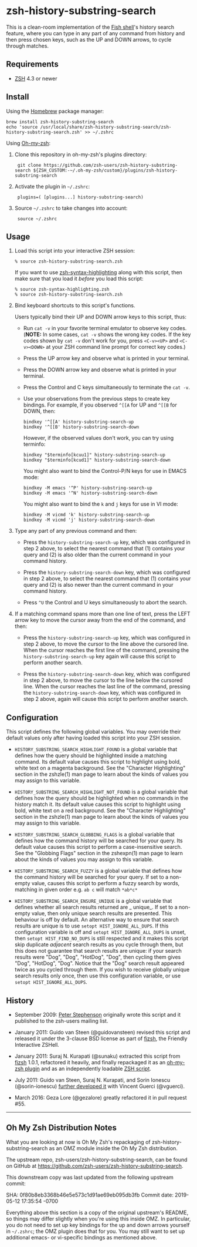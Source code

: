 # zsh-history-substring-search

This is a clean-room implementation of the [Fish shell][1]'s history search feature, where you can type in any part of
any command from history and then press chosen keys, such as the UP and DOWN arrows, to cycle through matches.

[1]: http://fishshell.com

[2]: http://www.zsh.org/mla/users/2009/msg00818.html

[3]: http://sourceforge.net/projects/fizsh/

[4]: https://github.com/robbyrussell/oh-my-zsh/pull/215

[5]: https://github.com/zsh-users/zsh-history-substring-search

[6]: https://github.com/zsh-users/zsh-syntax-highlighting


Requirements
------------------------------------------------------------------------------

* [ZSH](http://zsh.sourceforge.net) 4.3 or newer

Install
------------------------------------------------------------------------------

Using the [Homebrew]( https://brew.sh ) package manager:

    brew install zsh-history-substring-search
    echo 'source /usr/local/share/zsh-history-substring-search/zsh-history-substring-search.zsh' >> ~/.zshrc

Using [Oh-my-zsh](https://github.com/robbyrussell/oh-my-zsh):

1. Clone this repository in oh-my-zsh's plugins directory:

        git clone https://github.com/zsh-users/zsh-history-substring-search ${ZSH_CUSTOM:-~/.oh-my-zsh/custom}/plugins/zsh-history-substring-search

2. Activate the plugin in `~/.zshrc`:

        plugins=( [plugins...] history-substring-search)

3. Source `~/.zshrc`  to take changes into account:

        source ~/.zshrc

Usage
------------------------------------------------------------------------------

1. Load this script into your interactive ZSH session:

       % source zsh-history-substring-search.zsh

   If you want to use [zsh-syntax-highlighting][6] along with this script, then make sure that you load it *before* you
   load this script:

       % source zsh-syntax-highlighting.zsh
       % source zsh-history-substring-search.zsh

2. Bind keyboard shortcuts to this script's functions.

   Users typically bind their UP and DOWN arrow keys to this script, thus:
    * Run `cat -v` in your favorite terminal emulator to observe key codes.
      (**NOTE:** In some cases, `cat -v` shows the wrong key codes. If the key codes shown by `cat -v` don't work for
      you, press `<C-v><UP>` and
      `<C-v><DOWN>` at your ZSH command line prompt for correct key codes.)
    * Press the UP arrow key and observe what is printed in your terminal.
    * Press the DOWN arrow key and observe what is printed in your terminal.
    * Press the Control and C keys simultaneously to terminate the `cat -v`.
    * Use your observations from the previous steps to create key bindings. For example, if you observed `^[[A` for UP
      and `^[[B` for DOWN, then:

          bindkey '^[[A' history-substring-search-up
          bindkey '^[[B' history-substring-search-down

      However, if the observed values don't work, you can try using terminfo:

          bindkey "$terminfo[kcuu1]" history-substring-search-up
          bindkey "$terminfo[kcud1]" history-substring-search-down

      You might also want to bind the Control-P/N keys for use in EMACS mode:

          bindkey -M emacs '^P' history-substring-search-up
          bindkey -M emacs '^N' history-substring-search-down

      You might also want to bind the `k` and `j` keys for use in VI mode:

          bindkey -M vicmd 'k' history-substring-search-up
          bindkey -M vicmd 'j' history-substring-search-down

3. Type any part of any previous command and then:

    * Press the `history-substring-search-up` key, which was configured in step 2 above, to select the nearest command
      that (1) contains your query and (2) is also older than the current command in your command history.

    * Press the `history-substring-search-down` key, which was configured in step 2 above, to select the nearest command
      that (1) contains your query and (2) is also newer than the current command in your command history.

    * Press `^U` the Control and U keys simultaneously to abort the search.

4. If a matching command spans more than one line of text, press the LEFT arrow key to move the cursor away from the end
   of the command, and then:

    * Press the `history-substring-search-up` key, which was configured in step 2 above, to move the cursor to the line
      above the cursored line. When the cursor reaches the first line of the command, pressing the
      `history-substring-search-up` key again will cause this script to perform another search.

    * Press the `history-substring-search-down` key, which was configured in step 2 above, to move the cursor to the
      line below the cursored line. When the cursor reaches the last line of the command, pressing the
      `history-substring-search-down` key, which was configured in step 2 above, again will cause this script to perform
      another search.

Configuration
------------------------------------------------------------------------------

This script defines the following global variables. You may override their default values only after having loaded this
script into your ZSH session.

* `HISTORY_SUBSTRING_SEARCH_HIGHLIGHT_FOUND` is a global variable that defines how the query should be highlighted
  inside a matching command. Its default value causes this script to highlight using bold, white text on a magenta
  background. See the "Character Highlighting" section in the zshzle(1) man page to learn about the kinds of values you
  may assign to this variable.

* `HISTORY_SUBSTRING_SEARCH_HIGHLIGHT_NOT_FOUND` is a global variable that defines how the query should be highlighted
  when no commands in the history match it. Its default value causes this script to highlight using bold, white text on
  a red background. See the "Character Highlighting"
  section in the zshzle(1) man page to learn about the kinds of values you may assign to this variable.

* `HISTORY_SUBSTRING_SEARCH_GLOBBING_FLAGS` is a global variable that defines how the command history will be searched
  for your query. Its default value causes this script to perform a case-insensitive search. See the "Globbing Flags"
  section in the zshexpn(1) man page to learn about the kinds of values you may assign to this variable.

* `HISTORY_SUBSTRING_SEARCH_FUZZY` is a global variable that defines how the command history will be searched for your
  query. If set to a non-empty value, causes this script to perform a fuzzy search by words, matching in given order
  e.g. `ab c` will match `*ab*c*`

* `HISTORY_SUBSTRING_SEARCH_ENSURE_UNIQUE` is a global variable that defines whether all search results returned are _
  unique_. If set to a non-empty value, then only unique search results are presented. This behaviour is off by default.
  An alternative way to ensure that search results are unique is to use `setopt HIST_IGNORE_ALL_DUPS`. If this
  configuration variable is off and `setopt HIST_IGNORE_ALL_DUPS` is unset, then `setopt HIST_FIND_NO_DUPS`
  is still respected and it makes this script skip duplicate _adjacent_ search results as you cycle through them, but
  this does not guarantee that search results are unique: if your search results were "Dog", "Dog", "HotDog",
  "Dog", then cycling them gives "Dog", "HotDog", "Dog". Notice that the "Dog"
  search result appeared twice as you cycled through them. If you wish to receive globally unique search results only
  once, then use this configuration variable, or use `setopt HIST_IGNORE_ALL_DUPS`.

History
------------------------------------------------------------------------------

* September 2009: [Peter Stephenson][2] originally wrote this script and it published to the zsh-users mailing list.

* January 2011: Guido van Steen (@guidovansteen) revised this script and released it under the 3-clause BSD license as
  part of [fizsh][3], the Friendly Interactive ZSHell.

* January 2011: Suraj N. Kurapati (@sunaku) extracted this script from
  [fizsh][3] 1.0.1, refactored it heavily, and finally repackaged it as an
  [oh-my-zsh plugin][4] and as an independently loadable [ZSH script][5].

* July 2011: Guido van Steen, Suraj N. Kurapati, and Sorin Ionescu
  (@sorin-ionescu) [further developed it][4] with Vincent Guerci (@vguerci).

* March 2016: Geza Lore (@gezalore) greatly refactored it in pull request #55.

------------------------------------------------------------------------------
Oh My Zsh Distribution Notes
------------------------------------------------------------------------------

What you are looking at now is Oh My Zsh's repackaging of zsh-history-substring-search as an OMZ module inside the Oh My
Zsh distribution.

The upstream repo, zsh-users/zsh-history-substring-search, can be found on GitHub at
https://github.com/zsh-users/zsh-history-substring-search.

This downstream copy was last updated from the following upstream commit:

SHA:          0f80b8eb3368b46e5e573c1d91ae69eb095db3fb Commit date:  2019-05-12 17:35:54 -0700

Everything above this section is a copy of the original upstream's README, so things may differ slightly when you're
using this inside OMZ. In particular, you do not need to set up key bindings for the up and down arrows yourself
in `~/.zshrc`; the OMZ plugin does that for you. You may still want to set up additional emacs- or vi-specific bindings
as mentioned above.

